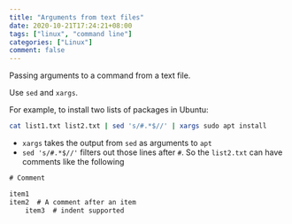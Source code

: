 ```yaml
---
title: "Arguments from text files"
date: 2020-10-21T17:24:21+08:00
tags: ["linux", "command line"]
categories: ["Linux"]
comment: false
---
```


Passing arguments to a command from a text file.

<!--more-->

Use `sed` and `xargs`.

For example, to install two lists of packages in Ubuntu:

```bash
cat list1.txt list2.txt | sed 's/#.*$//' | xargs sudo apt install
```

- `xargs` takes the output from `sed` as arguments to `apt`
- `sed 's/#.*$//'` filters out those lines after `#`. So the `list2.txt` can have comments like the following

```txt
# Comment

item1
item2  # A comment after an item
    item3  # indent supported
```
